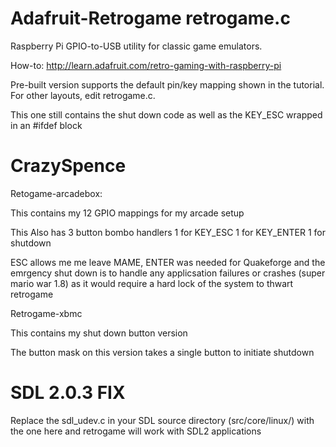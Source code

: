 Adafruit-Retrogame retrogame.c
==================

Raspberry Pi GPIO-to-USB utility for classic game emulators.

How-to: http://learn.adafruit.com/retro-gaming-with-raspberry-pi

Pre-built version supports the default pin/key mapping shown in the tutorial. For other layouts, edit retrogame.c.

This one still contains the shut down code as well as the KEY_ESC wrapped in an #ifdef block

CrazySpence
===========
Retogame-arcadebox:

This contains my 12 GPIO mappings for my arcade setup

This Also has 3 button bombo handlers 
1 for KEY_ESC
1 for KEY_ENTER
1 for shutdown

ESC allows me me leave MAME, ENTER was needed for Quakeforge and the emrgency shut down is to handle any applicsation failures or crashes (super mario war 1.8) as it would require a hard lock of the system to thwart retrogame

Retrogame-xbmc

This contains my shut down button version

The button mask on this version takes a single button to initiate shutdown

SDL 2.0.3 FIX
=============
Replace the sdl_udev.c in your SDL source directory (src/core/linux/) with the one here and retrogame will work with SDL2 applications
